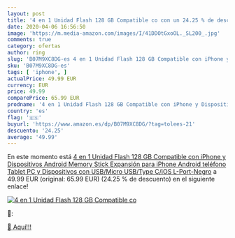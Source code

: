```yaml
---
layout: post
title: '4 en 1 Unidad Flash 128 GB Compatible co con un 24.25 % de descuento'
date: 2020-04-06 16:56:50
image: 'https://m.media-amazon.com/images/I/41DDOtGxoOL._SL200_.jpg'
comments: true
category: ofertas
author: ring
slug: 'B07M9XC8DG-es 4 en 1 Unidad Flash 128 GB Compatible con iPhone y...'
sku: 'B07M9XC8DG-es'
tags: [ 'iphone', ]
actualPrice: 49.99 EUR
currency: EUR
price: 49.99
comparePrice: 65.99 EUR
prodname: '4 en 1 Unidad Flash 128 GB Compatible con iPhone y Dispositivos Android Memory Stick Expansión para iPhone Android teléfono Tablet PC y Dispositivos con USB/Micro USB/Type C/iOS L-Port-Negro'
country: 'es'
flag: '🇪🇸'
buyurl: 'https://www.amazon.es/dp/B07M9XC8DG/?tag=tolees-21'
descuento: '24.25'
average: '49.99'
---
```


En este momento está [4 en 1 Unidad Flash 128 GB Compatible con iPhone y Dispositivos Android Memory Stick Expansión para iPhone Android teléfono Tablet PC y Dispositivos con USB/Micro USB/Type C/iOS L-Port-Negro](https://www.amazon.es/dp/B07M9XC8DG/?tag=tolees-21) a 49.99 EUR (original: 65.99 EUR) (24.25 %  de descuento) en el siguiente enlace!

[![4 en 1 Unidad Flash 128 GB Compatible co](https://m.media-amazon.com/images/I/41DDOtGxoOL._SL200_.jpg)](https://www.amazon.es/dp/B07M9XC8DG/?tag=tolees-21)

🔎:


[🛒 Aquí!!!](https://www.amazon.es/dp/B07M9XC8DG/?tag=tolees-21)
